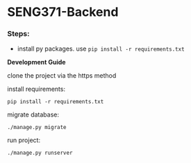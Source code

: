 # SENG371-Backend

### Steps:

- install py packages. use `pip install -r requirements.txt`



**Development Guide**

clone the project via the https method

install requirements:

`pip install -r requirements.txt`

migrate database:

`./manage.py migrate`

run project:

`./manage.py runserver`

